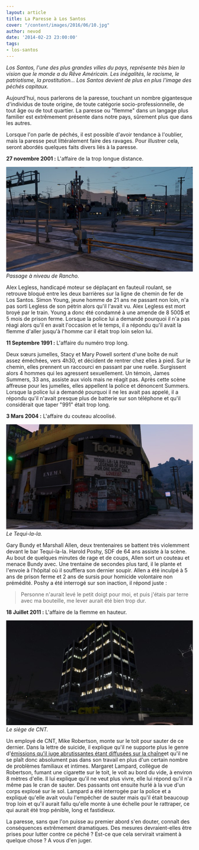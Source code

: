 ```yaml
---
layout: article
title: La Paresse à Los Santos
cover: "/content/images/2016/06/10.jpg"
author: nevod
date: '2014-02-23 23:00:00'
tags:
- los-santos
---
```


_Los Santos, l'une des plus grandes villes du pays, représente très bien la vision que le monde a du Rêve Américain. Les inégalités, le racisme, le patriotisme, la prostitution... Los Santos devient de plus en plus l'image des péchés capitaux._

Aujourd'hui, nous parlerons de la paresse, touchant un nombre gigantesque d'individus de toute origine, de toute catégorie socio-professionnelle, de tout âge ou de tout quartier. La paresse ou "flemme" dans un langage plus familier est extrêmement présente dans notre pays, sûrement plus que dans les autres.

Lorsque l'on parle de péchés, il est possible d'avoir tendance à l'oublier, mais la paresse peut littéralement faire des ravages. Pour illustrer cela, seront abordés quelques faits divers liés à la paresse.

**27 novembre 2001 :** L'affaire de la trop longue distance.

![Passage à niveau de Rancho.](/content/images/2016/06/10_1.jpg)
_Passage à niveau de Rancho._

Alex Legless, handicapé moteur se déplaçant en fauteuil roulant, se retrouve bloqué entre les deux barrières sur la ligne de chemin de fer de Los Santos. Simon Young, jeune homme de 21 ans ne passant non loin, n'a pas sorti Legless de son pétrin alors qu'il l'avait vu. Alex Legless est mort broyé par le train. Young a donc été condamné à une amende de 8 500$ et 5 mois de prison ferme. Lorsque la police lui a demandé pourquoi il n'a pas réagi alors qu'il en avait l'occasion et le temps, il a répondu qu'il avait la flemme d'aller jusqu'à l'homme car il était trop loin selon lui.

**11 Septembre 1991 :** L'affaire du numéro trop long.

Deux sœurs jumelles, Stacy et Mary Powell sortent d'une boîte de nuit assez éméchées, vers 4h30, et décident de rentrer chez elles à pied. Sur le chemin, elles prennent un raccourci en passant par une ruelle. Surgissent alors 4 hommes qui les agressent sexuellement. Un témoin, James Summers, 33 ans, assiste aux viols mais ne réagit pas. Après cette scène affreuse pour les jumelles, elles appellent la police et dénoncent Summers. Lorsque la police lui a demandé pourquoi il ne les avait pas appelé, il a répondu qu'il n'avait presque plus de batterie sur son téléphone et qu'il considérait que taper "991" était trop long.

**3 Mars 2004 :** L'affaire du couteau alcoolisé.

![Le Tequi-la-la.](/content/images/2016/06/10_3.jpg)
_Le Tequi-la-la._

Gary Bundy et Marshall Allen, deux trentenaires se battent très violemment devant le bar Tequi-la-la. Harold Poshy, SDF de 64 ans assiste à la scène. Au bout de quelques minutes de rage et de coups, Allen sort un couteau et menace Bundy avec. Une trentaine de secondes plus tard, il le plante et l'envoie à l'hôpital où il soufflera son dernier soupir. Allen a été inculpé à 5 ans de prison ferme et 2 ans de sursis pour homicide volontaire non prémédité. Poshy a été interrogé sur son inaction, il répond juste :

> Personne n'aurait levé le petit doigt pour moi, et puis j'étais par terre avec ma bouteille, me lever aurait été bien trop dur.

**18 Juillet 2011 :** L'affaire de la flemme en hauteur.

![Le siège de CNT.](/content/images/2016/06/10_2.jpg)
_Le siège de CNT._

Un employé de CNT, Mike Robertson, monte sur le toit pour sauter de ce dernier. Dans la lettre de suicide, il explique qu'il ne supporte plus le genre d'[émissions qu'il juge abrutissantes étant diffusées sur la chaîne](/2014/02/21/la-tele-realite-rend-t-elle-stupide--/)et qu'il ne se plaît donc absolument pas dans son travail en plus d'un certain nombre de problèmes familiaux et intimes. Margaret Lampard, collègue de Robertson, fumant une cigarette sur le toit, le voit au bord du vide, à environ 8 mètres d'elle. Il lui explique qu'il ne veut plus vivre, elle lui répond qu'il n'a même pas le cran de sauter. Des passants ont ensuite hurlé à la vue d'un corps explosé sur le sol. Lampard a été interrogée par la police et a expliqué qu'elle avait voulu l'empêcher de sauter mais qu'il était beaucoup trop loin et qu'il aurait fallu qu'elle monte à une échelle pour le rattraper, ce qui aurait été trop pénible, long et fastidieux.

La paresse, sans que l'on puisse au premier abord s'en douter, connaît des conséquences extrêmement dramatiques. Des mesures devraient-elles être prises pour lutter contre ce péché ? Est-ce que cela servirait vraiment à quelque chose ? A vous d'en juger.